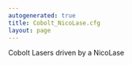 ```yaml
---
autogenerated: true
title: Cobolt_NicoLase.cfg
layout: page
---
```


Cobolt Lasers driven by a NicoLase
